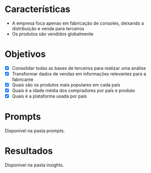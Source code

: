 # Características

- A empresa foca apenas em fabricação de consoles, deixando a distribuição e venda para terceiros
- Os produtos são vendidos globalmente

# Objetivos

- [X] Consolidar todas as bases de terceiros para realizar uma análise
- [X] Transformar dados de vendas em informações relevantes para a fabricante
- [X] Quais são os produtos mais populares em cada país
- [X] Quais é a idade média dos compradores por país e produto
- [X] Quais é a plataforma usada por país

# Prompts
Disponivel na pasta prompts.

# Resultados
Disponivel na pasta insights.
